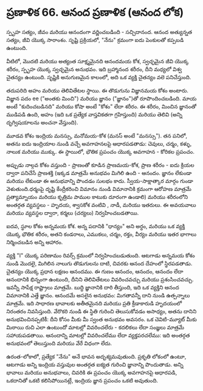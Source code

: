 # ప్రణాళిక 66. ఆనంద ప్రణాళిక (ఆనంద లోక)

స్పృహ సత్యం, జీవం మరియు ఆనందంగా వర్ణించబడింది - సచ్చిదానంద. ఆనంద అత్యున్నత సత్యం, జీవి యొక్క సారాంశం. సృష్టి ప్రక్రియలో, "నేను" క్రమంగా ఐదు పెంకులతో కప్పబడి ఉంటుంది.

వీటిలో, మొదటి మరియు అత్యంత సూక్ష్మమైనది ఆనందమయ కోశ, స్వచ్ఛమైన జీవి యొక్క శరీరం, స్పృహ యొక్క స్వచ్ఛమైన అనుభవం. ఇది బ్రహ్మానంద శరీరం, దీని మధ్యలో విశ్వ చైతన్యం ఉంటుంది. సృష్టికి అనుగుణమైన కాలంలో, అది ఒక వ్యక్తి చైతన్యం వలె పనిచేస్తుంది.

తదుపరిది అహం మరియు తెలివితేటల స్థాయి. ఈ తొడుగును విజ్ఞానమయ కోశం అంటారు. విజ్ఞాన పదం ee ("అంతకు మించి") మరియు జ్ఞానం ("జ్ఞానం")తో రూపొందించబడింది. మాయ అంటే "కుదించబడినది" మరియు కోషా అంటే "కోశం" లేదా శరీరం. ఈ శరీరం, మించిన జ్ఞానంతో ముడిపడి ఉంది, అహం (ఇది ఒక ప్రత్యేక వాస్తవికతగా గ్రహిస్తుంది) మరియు తెలివి (అన్ని దృగ్విషయాలను అంచనా వేస్తుంది).

మూడవ కోశం ఇంద్రియ మనస్సు, మనోమయ-కోశ (మనస్ అంటే "మనస్సు"). తన పనిలో, అతను ఐదు ఇంద్రియాల నుండి వచ్చే అవగాహనలపై ఆధారపడతాడు: చెవులు, చర్మం, కళ్ళు, నాలుక మరియు ముక్కు. ఈ స్థాయిలో, భౌతిక ప్రపంచం యొక్క అవగాహన - కోరికల ప్రపంచం.

అప్పుడు నాల్గవ కోశం వస్తుంది - ప్రాణంతో కూడిన ప్రాణమయ-కోశ, ప్రాణ శరీరం - ఐదు క్రియల ద్వారా పనిచేసే ప్రాణశక్తి (ఇక్కడ మాత్రమే అనుభవం మిగిలి ఉంది - ఆనందం. జ్ఞానం లేకుండా మరియు లేకుండా ఈ అనుభవాన్ని పొందడం సులభం కాదు. స్వీయ-సాక్షాత్కార మార్గం గుండా వెళుతుంది.ధర్మంపై దృష్టి కేంద్రీకరించి విమానం నుండి విమానానికి క్రమంగా ఆరోహణ మాత్రమే ప్రత్యామ్నాయం మరియు కృత్రిమ పాముల కాటుకు దూరంగా ఉండాలి) మరియు శరీరంలోని అంతర్గత వ్యవస్థలు - హృదయ, శ్వాసకోశ వంటివి , నాడీ, మరియు ఇతరులు. ఈ అవయవాలు మరియు వ్యవస్థల ద్వారా, కర్మలు (చర్యలు) నిర్వహించబడతాయి.

ఐదవ, స్థూల కోశం అన్నమయ కోశ. అన్న పదానికి "ధాన్యం" అని అర్ధం, మరియు ఒక వ్యక్తి యొక్క భౌతిక శరీరం, అతని కండరాలు, ఎముకలు, చర్మం, రక్తం, వీర్యం మరియు ఇతర భాగాలు నిర్మించబడిన అన్ని ఆహారం.

వ్యక్తి "I" యొక్క పరిణామం రివర్స్ క్రమంలో నిర్వహించబడుతుంది. ఆటగాడు అన్నమయ కోశం నుండి మొదలై, మిగిలిన నాలుగు తొడుగులను దాటి, చివరకు ఆనంద దేహంలో స్థిరపడతాడు. చైతన్యం యొక్క ప్రధాన లక్షణం ఆనందము. ఈ గుణం ఆనందం, ఆనందం, ఆనందం లేదా ఆనందానికి భిన్నంగా ఉంటుంది, దీనిని తెలివితేటలు వివరించవచ్చు మరియు ప్రశంసించవచ్చు. ఇవన్నీ సాపేక్ష రాష్ట్రాలు మాత్రమే. బుద్ధి జ్ఞానానికి దారి తీస్తుంది, ఇది ఒక వ్యక్తిని ఆనంద విమానానికి ఎత్తే జ్ఞానం. ఆనందమే అసలైన అనుభవం: మిగతావన్నీ దాని నుండి ఉత్పన్నాలు మాత్రమే. ఇది సాధారణ భావాలకు అతీతమైనది మరియు ప్రతి క్రీడాకారుడి హృదయంలో నిరంతరం నివసిస్తుంది. వేరొకరి నుండి ఈ స్థితి గురించి తెలుసుకోవడం అసాధ్యం, అతను దానిని అనుభవించినప్పటికీ: దీని కోసం మీకు మీ స్వంత అనుభవం అవసరం. ఒక చెవిటి-మ్యూట్ మీకు మిఠాయి రుచి ఎలా ఉంటుందో మాటల్లో వివరించలేరు - కదలికలు లేదా సంజ్ఞలు మాత్రమే సహాయపడతాయి. ఆనందాన్ని మాటల్లో వివరించలేము లేదా వ్యక్తపరచలేము: ఇది అంతర్గత అనుభవంలో తెలుస్తుంది మరియు వేరే విధంగా లేదు.

ఉరంత-లోకాలో, ప్రత్యేక "నేను" అనే భావన అదృశ్యమవుతుంది. ప్రకృతి లోకంలో ఉంటూ, ఆటగాడు అన్ని ఇంద్రియ వస్తువుల అంతర్గత ఐక్యత గురించి జ్ఞానాన్ని పొందుతాడు. అన్ని భావాలు మరియు అనుభవాలు, చివరికి ఈ ప్రపంచం యొక్క అవగాహనపై ఆధారపడి, ఒకదానితో ఒకటి కలిసిపోయినట్లే, ఇంద్రియ జ్ఞాన ప్రపంచం ఒకటి అవుతుంది.
